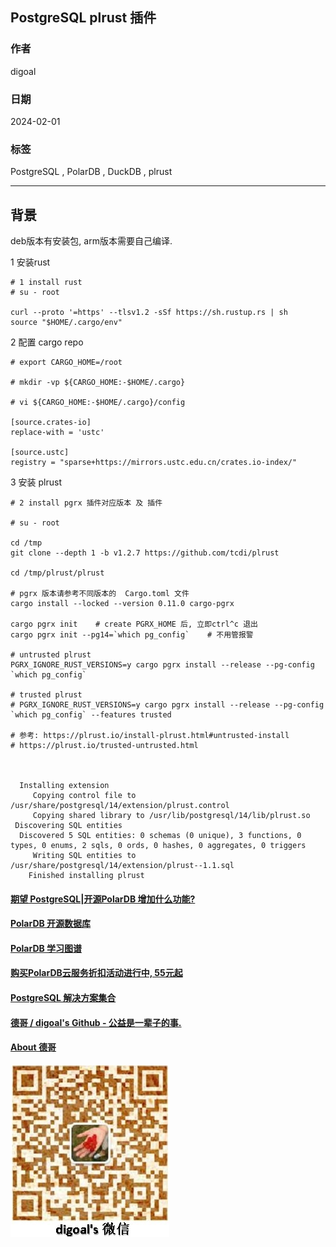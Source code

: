 ## PostgreSQL plrust 插件      
                                              
### 作者                                              
digoal                                              
                                              
### 日期                                              
2024-02-01                                              
                                              
### 标签                                              
PostgreSQL , PolarDB , DuckDB , plrust                                
                                              
----                                              
                                              
## 背景    
deb版本有安装包, arm版本需要自己编译.      
  
1 安装rust  
```  
# 1 install rust       
# su - root     
  
curl --proto '=https' --tlsv1.2 -sSf https://sh.rustup.rs | sh    
source "$HOME/.cargo/env"  
```  
  
2 配置 cargo repo     
```  
# export CARGO_HOME=/root            
            
# mkdir -vp ${CARGO_HOME:-$HOME/.cargo}            
            
# vi ${CARGO_HOME:-$HOME/.cargo}/config            
          
[source.crates-io]            
replace-with = 'ustc'            
            
[source.ustc]            
registry = "sparse+https://mirrors.ustc.edu.cn/crates.io-index/"     
```  
  
  
3 安装 plrust    
```  
# 2 install pgrx 插件对应版本 及 插件  
  
# su - root  
  
cd /tmp     
git clone --depth 1 -b v1.2.7 https://github.com/tcdi/plrust   
  
cd /tmp/plrust/plrust    
  
# pgrx 版本请参考不同版本的  Cargo.toml 文件   
cargo install --locked --version 0.11.0 cargo-pgrx      
  
cargo pgrx init    # create PGRX_HOME 后, 立即ctrl^c 退出          
cargo pgrx init --pg14=`which pg_config`    # 不用管报警     

# untrusted plrust
PGRX_IGNORE_RUST_VERSIONS=y cargo pgrx install --release --pg-config `which pg_config`    

# trusted plrust
# PGRX_IGNORE_RUST_VERSIONS=y cargo pgrx install --release --pg-config `which pg_config` --features trusted
  
# 参考: https://plrust.io/install-plrust.html#untrusted-install
# https://plrust.io/trusted-untrusted.html
    
    
    
  Installing extension  
     Copying control file to /usr/share/postgresql/14/extension/plrust.control  
     Copying shared library to /usr/lib/postgresql/14/lib/plrust.so  
 Discovering SQL entities  
  Discovered 5 SQL entities: 0 schemas (0 unique), 3 functions, 0 types, 0 enums, 2 sqls, 0 ords, 0 hashes, 0 aggregates, 0 triggers  
     Writing SQL entities to /usr/share/postgresql/14/extension/plrust--1.1.sql  
    Finished installing plrust  
```  
  
  
  
#### [期望 PostgreSQL|开源PolarDB 增加什么功能?](https://github.com/digoal/blog/issues/76 "269ac3d1c492e938c0191101c7238216")
  
  
#### [PolarDB 开源数据库](https://openpolardb.com/home "57258f76c37864c6e6d23383d05714ea")
  
  
#### [PolarDB 学习图谱](https://www.aliyun.com/database/openpolardb/activity "8642f60e04ed0c814bf9cb9677976bd4")
  
  
#### [购买PolarDB云服务折扣活动进行中, 55元起](https://www.aliyun.com/activity/new/polardb-yunparter?userCode=bsb3t4al "e0495c413bedacabb75ff1e880be465a")
  
  
#### [PostgreSQL 解决方案集合](../201706/20170601_02.md "40cff096e9ed7122c512b35d8561d9c8")
  
  
#### [德哥 / digoal's Github - 公益是一辈子的事.](https://github.com/digoal/blog/blob/master/README.md "22709685feb7cab07d30f30387f0a9ae")
  
  
#### [About 德哥](https://github.com/digoal/blog/blob/master/me/readme.md "a37735981e7704886ffd590565582dd0")
  
  
![digoal's wechat](../pic/digoal_weixin.jpg "f7ad92eeba24523fd47a6e1a0e691b59")
  
